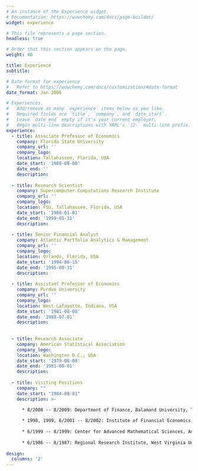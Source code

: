 ```yaml
---
# An instance of the Experience widget.
# Documentation: https://wowchemy.com/docs/page-builder/
widget: experience

# This file represents a page section.
headless: true

# Order that this section appears on the page.
weight: 40

title: Experience
subtitle:

# Date format for experience
#   Refer to https://wowchemy.com/docs/customization/#date-format
date_format: Jan 2006

# Experiences.
#   Add/remove as many `experience` items below as you like.
#   Required fields are `title`, `company`, and `date_start`.
#   Leave `date_end` empty if it's your current employer.
#   Begin multi-line descriptions with YAML's `|2-` multi-line prefix.
experience:
  - title: Associate Professor of Economics
    company: Florida State University
    company_url: ''
    company_logo:  
    location: Tallahassee, Florida, USA
    date_start: '1988-08-08'
    date_end: ''
    description:
        
  - title: Research Scientist
    company: Supercomputer Computations Research Institute
    company_url: ''
    company_logo: 
    location: FSU, Tallahassee, Florida, USA
    date_start: '1988-01-01'
    date_end: '1999-05-31'
    description:
    
  - title: Senior Financial Analyst 
    company: Atlantic Portfolio Analytics & Management 
    company_url: ''
    company_logo:  
    location: Orlando, Florida, USA
    date_start: '1994-06-15'
    date_end: '1995-08-31'
    description:  
    
  - title: Assistant Professor of Economics
    company: Purdue University
    company_url: ''
    company_logo:  
    location: West Lafayette, Indiana, USA
    date_start: '1981-08-08'
    date_end: '1988-07-01'
    description:   
    
    
  - title: Research Associate
    company: American Statistical Association
    company_logo:  
    location: Washington D.C., USA
    date_start: '1979-06-08'
    date_end: '1981-08-01'
    description:     
    
  - title: Visiting Positions
    company: ""
    date_start: "1984-08-01"
    description: >-

      * 8/2008 -- 8/2009: Department of Finance, Balamand University, Tripoli, Lebanon
      
      * 1998, 1999, 6/2001 -- 8/2002: Institute of Financial Economics, American University of Beirut, Beirut, Lebanon
      
      * 6/1999 -- 8/1999: Center for Advanced Mathematical Sciences, American University of Beirut, Beirut, Lebanon
      
      * 6/1986 -- 8/1987: Regional Research Institute, West Virginia University, Morgantown, West Virginia, USA
 
design:
  columns: '2'
---
```

